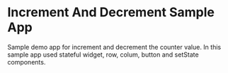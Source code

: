 # Increment And Decrement Sample App

Sample demo app for increment and decrement the counter value. In this sample app used stateful widget, row, colum, button and setState components.
